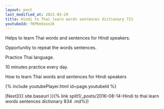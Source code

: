 ```yaml
---
layout: post
last_modified_at: 2021-03-29
title: Hindi to Thai learn words sentences dictionary 721 
youtubeId: fKPKmVoxn2k
---
```

 
 
Helps to learn Thai words and sentences for Hindi speakers.

Opportunitiy to repeat the words sentences. 

Practice Thai language. 
 
10 minutes practice every day. 
 
How to learn Thai words and sentences for Hindi speakers 
 
{% include youtubePlayer.html id=page.youtubeId %}
 
 
[Next]({{ site.baseurl }}{% link  split1/_posts/2016-08-14-Hindi to thai learn words sentences dictionary 834 .md%})
 
